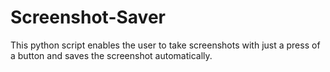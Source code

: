 # Screenshot-Saver
This python script enables the user to take screenshots with just a press of a button and saves the screenshot automatically.
